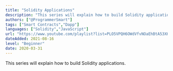 ```yaml
---
title: "Solidity Applications"
description: "This series will explain how to build Solidity applications."
authors: ["@ProgrammerSmart"]
tags: ["Smart Contracts","Dapp"]
languages: ["Solidity","JavaScript"]
url: "https://www.youtube.com/playlist?list=PLO5VPQH6OWdVfvNOaEhBtA53XHyHo_oJo"
dateAdded: 2021-08-16
level: "Beginner"
date: 2020-03-31
---
```


This series will explain how to build Solidity applications.